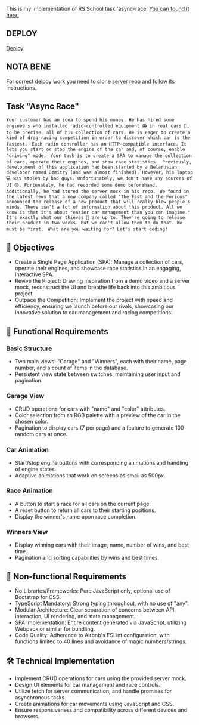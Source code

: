 This is my implementation of RS School task 'async-race' 
[You can found it here:](https://github.com/rolling-scopes-school/tasks/tree/master/stage2/tasks/async-race)

## DEPLOY
[Deploy](https://sergiozeppo-async-race.netlify.app/)
## NOTA BENE
For correct delpoy work you need to clone [server repo](https://github.com/sergiozeppo/async-race-api) and follow its instructions.

## Task "Async Race"
` Your customer has an idea to spend his money. He has hired some engineers who installed radio-controlled equipment 📻 in real cars 🚗, to be precise, all of his collection of cars. He is eager to create a kind of drag-racing competition in order to discover which car is the fastest. `
` Each radio controller has an HTTP-compatible interface. It lets you start or stop the engine of the car and, of course, enable "driving" mode.`
` Your task is to create a SPA to manage the collection of cars, operate their engines, and show race statistics.`
` Previously, development of this application had been started by a Belarusian developer named Dzmitry (and was almost finished). However, his laptop 💻 was stolen by bad guys. Unfortunately, we don't have any sources of UI 😞. Fortunately, he had recorded some demo beforehand. Additionally, he had stored the server mock in his repo.`
` We found in the latest news that a new company called "The Fast and the Furious" announced the release of a new product that will really blow people's minds. There isn't a lot of information about this product. All we know is that it's about "easier car management than you can imagine." It's exactly what our thieves 🦹 are up to. They're going to release their product in two weeks. But we can't allow them to do that. We must be first.`
` What are you waiting for? Let's start coding!`

## 🎯 Objectives
- Create a Single Page Application (SPA): Manage a collection of cars, operate their engines, and showcase race statistics in an engaging, interactive SPA.
- Revive the Project: Drawing inspiration from a demo video and a server mock, reconstruct the UI and breathe life back into this ambitious project.
- Outpace the Competition: Implement the project with speed and efficiency, ensuring we launch before our rivals, showcasing our innovative solution to car management and racing competitions.
## 🚗 Functional Requirements
### Basic Structure
- Two main views: "Garage" and "Winners", each with their name, page number, and a count of items in the database.
- Persistent view state between switches, maintaining user input and pagination.
### Garage View
- CRUD operations for cars with "name" and "color" attributes.
- Color selection from an RGB palette with a preview of the car in the chosen color.
- Pagination to display cars (7 per page) and a feature to generate 100 random cars at once.
### Car Animation
- Start/stop engine buttons with corresponding animations and handling of engine states.
- Adaptive animations that work on screens as small as 500px.
### Race Animation
- A button to start a race for all cars on the current page.
- A reset button to return all cars to their starting positions.
- Display the winner's name upon race completion.
### Winners View
- Display winning cars with their image, name, number of wins, and best time.
- Pagination and sorting capabilities by wins and best times.
## 📜 Non-functional Requirements
- No Libraries/Frameworks: Pure JavaScript only, optional use of Bootstrap for CSS.
- TypeScript Mandatory: Strong typing throughout, with no use of "any".
- Modular Architecture: Clear separation of concerns between API interaction, UI rendering, and state management.
- SPA Implementation: Entire content generated via JavaScript, utilizing Webpack or similar for bundling.
- Code Quality: Adherence to Airbnb's ESLint configuration, with functions limited to 40 lines and avoidance of magic numbers/strings.
## 🛠️ Technical Implementation
- Implement CRUD operations for cars using the provided server mock.
- Design UI elements for car management and race controls.
- Utilize fetch for server communication, and handle promises for asynchronous tasks.
- Create animations for car movements using JavaScript and CSS.
- Ensure responsiveness and compatibility across different devices and browsers.
